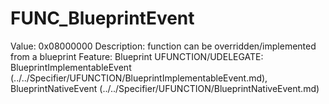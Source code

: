 # FUNC_BlueprintEvent

Value: 0x08000000
Description: function can be overridden/implemented from a blueprint
Feature: Blueprint
UFUNCTION/UDELEGATE: BlueprintImplementableEvent (../../Specifier/UFUNCTION/BlueprintImplementableEvent.md), BlueprintNativeEvent (../../Specifier/UFUNCTION/BlueprintNativeEvent.md)
